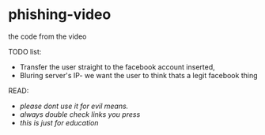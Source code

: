 # phishing-video
the code from the video

TODO list:
- Transfer the user straight to the facebook account inserted,
- Bluring server's IP- we want the user to think thats a legit facebook thing


READ:


- *please dont use it for evil means.*
- *always double check links you press*
- *this is just for education*
